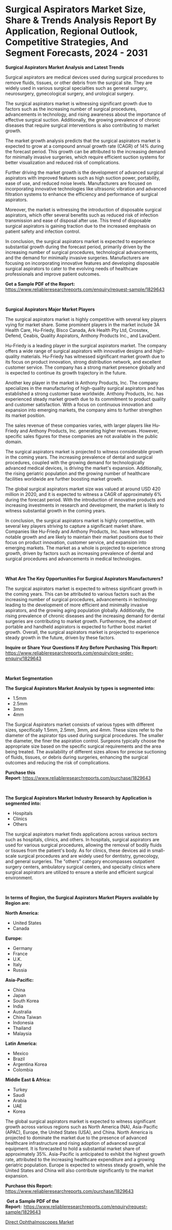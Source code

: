 <p><h1>Surgical Aspirators Market Size, Share & Trends Analysis Report By Application, Regional Outlook, Competitive Strategies, And Segment Forecasts, 2024 - 2031</h1></p><p><strong>Surgical Aspirators Market Analysis and Latest Trends</strong></p>
<p><p>Surgical aspirators are medical devices used during surgical procedures to remove fluids, tissues, or other debris from the surgical site. They are widely used in various surgical specialties such as general surgery, neurosurgery, gynecological surgery, and urological surgery.</p><p>The surgical aspirators market is witnessing significant growth due to factors such as the increasing number of surgical procedures, advancements in technology, and rising awareness about the importance of effective surgical suction. Additionally, the growing prevalence of chronic diseases that require surgical interventions is also contributing to market growth.</p><p>The market growth analysis predicts that the surgical aspirators market is expected to grow at a compound annual growth rate (CAGR) of 14% during the forecast period. This growth can be attributed to the increasing demand for minimally invasive surgeries, which require efficient suction systems for better visualization and reduced risk of complications.</p><p>Further driving the market growth is the development of advanced surgical aspirators with improved features such as high suction power, portability, ease of use, and reduced noise levels. Manufacturers are focused on incorporating innovative technologies like ultrasonic vibration and advanced filtration systems to enhance the efficiency and performance of surgical aspirators.</p><p>Moreover, the market is witnessing the introduction of disposable surgical aspirators, which offer several benefits such as reduced risk of infection transmission and ease of disposal after use. This trend of disposable surgical aspirators is gaining traction due to the increased emphasis on patient safety and infection control.</p><p>In conclusion, the surgical aspirators market is expected to experience substantial growth during the forecast period, primarily driven by the increasing number of surgical procedures, technological advancements, and the demand for minimally invasive surgeries. Manufacturers are focusing on incorporating innovative features and developing disposable surgical aspirators to cater to the evolving needs of healthcare professionals and improve patient outcomes.</p></p>
<p><strong>Get a Sample PDF of the Report:&nbsp;</strong> <a href="https://www.reliableresearchreports.com/enquiry/request-sample/1829643">https://www.reliableresearchreports.com/enquiry/request-sample/1829643</a></p>
<p>&nbsp;</p>
<p><strong>Surgical Aspirators Major Market Players</strong></p>
<p><p>The surgical aspirators market is highly competitive with several key players vying for market share. Some prominent players in the market include 3A Health Care, Hu-Friedy, Bisco Canada, Ark Health Pty Ltd, Crosstex, Defend, Ceabis, Quality Aspirators, Anthony Products Inc., and LavaDent. </p><p>Hu-Friedy is a leading player in the surgical aspirators market. The company offers a wide range of surgical aspirators with innovative designs and high-quality materials. Hu-Friedy has witnessed significant market growth due to its focus on product innovation, strong distribution network, and excellent customer service. The company has a strong market presence globally and is expected to continue its growth trajectory in the future.</p><p>Another key player in the market is Anthony Products, Inc. The company specializes in the manufacturing of high-quality surgical aspirators and has established a strong customer base worldwide. Anthony Products, Inc. has experienced steady market growth due to its commitment to product quality and customer satisfaction. With a focus on continuous innovation and expansion into emerging markets, the company aims to further strengthen its market position.</p><p>The sales revenue of these companies varies, with larger players like Hu-Friedy and Anthony Products, Inc. generating higher revenues. However, specific sales figures for these companies are not available in the public domain.</p><p>The surgical aspirators market is projected to witness considerable growth in the coming years. The increasing prevalence of dental and surgical procedures, coupled with the growing demand for technologically advanced medical devices, is driving the market's expansion. Additionally, the rising geriatric population and the growing number of healthcare facilities worldwide are further boosting market growth.</p><p>The global surgical aspirators market size was valued at around USD 420 million in 2020, and it is expected to witness a CAGR of approximately 6% during the forecast period. With the introduction of innovative products and increasing investments in research and development, the market is likely to witness substantial growth in the coming years.</p><p>In conclusion, the surgical aspirators market is highly competitive, with several key players striving to capture a significant market share. Companies like Hu-Friedy and Anthony Products, Inc. have witnessed notable growth and are likely to maintain their market positions due to their focus on product innovation, customer service, and expansion into emerging markets. The market as a whole is projected to experience strong growth, driven by factors such as increasing prevalence of dental and surgical procedures and advancements in medical technologies.</p></p>
<p>&nbsp;</p>
<p><strong>What Are The Key Opportunities For Surgical Aspirators Manufacturers?</strong></p>
<p><p>The surgical aspirators market is expected to witness significant growth in the coming years. This can be attributed to various factors such as the increasing number of surgical procedures, advancements in technology leading to the development of more efficient and minimally invasive aspirators, and the growing aging population globally. Additionally, the rising prevalence of chronic diseases and the increasing demand for dental surgeries are contributing to market growth. Furthermore, the advent of portable and handheld aspirators is expected to further boost market growth. Overall, the surgical aspirators market is projected to experience steady growth in the future, driven by these factors.</p></p>
<p><strong>Inquire or Share Your Questions If Any Before Purchasing This Report:</strong> <a href="https://www.reliableresearchreports.com/enquiry/pre-order-enquiry/1829643">https://www.reliableresearchreports.com/enquiry/pre-order-enquiry/1829643</a></p>
<p>&nbsp;</p>
<p><strong>Market Segmentation</strong></p>
<p><strong>The Surgical Aspirators Market Analysis by types is segmented into:</strong></p>
<p><ul><li>1.5mm</li><li>2.5mm</li><li>3mm</li><li>4mm</li></ul></p>
<p><p>The Surgical Aspirators market consists of various types with different sizes, specifically 1.5mm, 2.5mm, 3mm, and 4mm. These sizes refer to the diameter of the aspirator tips used during surgical procedures. The smaller the diameter, the finer the aspiration control. Surgeons typically choose the appropriate size based on the specific surgical requirements and the area being treated. The availability of different sizes allows for precise suctioning of fluids, tissues, or debris during surgeries, enhancing the surgical outcomes and reducing the risk of complications.</p></p>
<p><strong>Purchase this Report:&nbsp;</strong><a href="https://www.reliableresearchreports.com/purchase/1829643">https://www.reliableresearchreports.com/purchase/1829643</a></p>
<p>&nbsp;</p>
<p><strong>The Surgical Aspirators Market Industry Research by Application is segmented into:</strong></p>
<p><ul><li>Hospitals</li><li>Clinics</li><li>Others</li></ul></p>
<p><p>The surgical aspirators market finds applications across various sectors such as hospitals, clinics, and others. In hospitals, surgical aspirators are used for various surgical procedures, allowing the removal of bodily fluids or tissues from the patient's body. As for clinics, these devices aid in small-scale surgical procedures and are widely used for dentistry, gynecology, and general surgeries. The "others" category encompasses outpatient surgery centers, ambulatory surgical centers, and specialty clinics where surgical aspirators are utilized to ensure a sterile and efficient surgical environment.</p></p>
<p>&nbsp;</p>
<p><strong>In terms of Region, the Surgical Aspirators Market Players available by Region are:</strong></p>
<p>
    <p> <strong> North America: </strong>
        <ul>
            <li>United States</li>
            <li>Canada</li>
        </ul>
        </p> 
    <p> <strong> Europe: </strong>
        <ul>
            <li>Germany</li>
            <li>France</li>
            <li>U.K.</li>
            <li>Italy</li>
            <li>Russia</li>
        </ul>
        </p> 
    <p> <strong> Asia-Pacific: </strong>
        <ul>
            <li>China</li>
            <li>Japan</li>
            <li>South Korea</li>
            <li>India</li>
            <li>Australia</li>
            <li>China Taiwan</li>
            <li>Indonesia</li>
            <li>Thailand</li>
            <li>Malaysia</li>
        </ul>
        </p> 
    <p> <strong> Latin America: </strong>
        <ul>
            <li>Mexico</li>
            <li>Brazil</li>
            <li>Argentina Korea</li>
            <li>Colombia</li>
        </ul>
        </p> 
    <p> <strong> Middle East & Africa: </strong>
        <ul>
            <li>Turkey</li>
            <li>Saudi</li>
            <li>Arabia</li>
            <li>UAE</li>
            <li>Korea</li>
        </ul>
    </p>
    </p>
<p><p>The global surgical aspirators market is expected to witness significant growth across various regions such as North America (NA), Asia-Pacific (APAC), Europe, the United States (USA), and China. North America is projected to dominate the market due to the presence of advanced healthcare infrastructure and rising adoption of advanced surgical equipment. It is forecasted to hold a substantial market share of approximately 35%. Asia-Pacific is anticipated to exhibit the highest growth rate, attributed to the increasing healthcare expenditure and a growing geriatric population. Europe is expected to witness steady growth, while the United States and China will also contribute significantly to the market expansion.</p></p>
<p><strong>Purchase this Report: </strong><a href="https://www.reliableresearchreports.com/purchase/1829643">https://www.reliableresearchreports.com/purchase/1829643</a></p>
<p>&nbsp;<strong>Get a Sample PDF of the Report:&nbsp;&nbsp;</strong><a href="https://www.reliableresearchreports.com/enquiry/request-sample/1829643">https://www.reliableresearchreports.com/enquiry/request-sample/1829643</a></p>
<p><strong></strong></p>
<p><p><a href="https://github.com/PeterParrish5/Market-Research-Report-List-3/blob/main/direct-ophthalmoscopes-market.md">Direct Ophthalmoscopes Market</a></p></p>